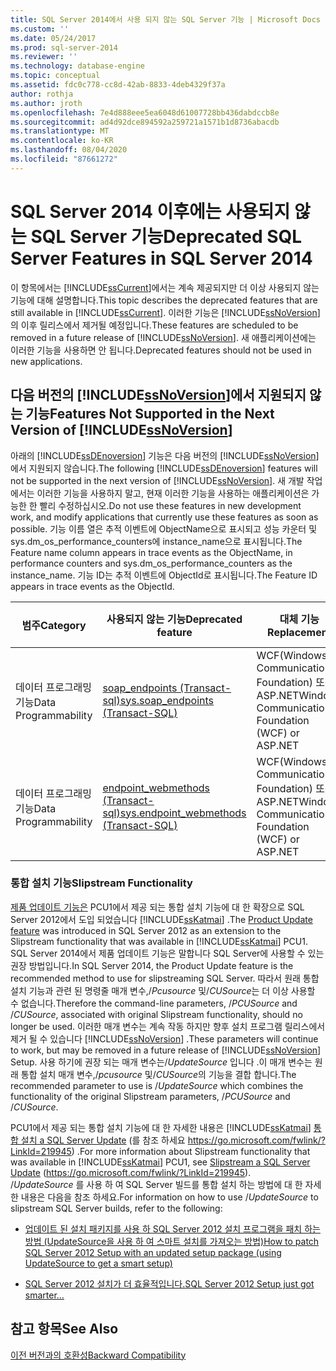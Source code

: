 ```yaml
---
title: SQL Server 2014에서 사용 되지 않는 SQL Server 기능 | Microsoft Docs
ms.custom: ''
ms.date: 05/24/2017
ms.prod: sql-server-2014
ms.reviewer: ''
ms.technology: database-engine
ms.topic: conceptual
ms.assetid: fdc0c778-cc8d-42ab-8833-4deb4329f37a
author: rothja
ms.author: jroth
ms.openlocfilehash: 7e4d888eee5ea6048d61007728bb436dabdccb8e
ms.sourcegitcommit: ad4d92dce894592a259721a1571b1d8736abacdb
ms.translationtype: MT
ms.contentlocale: ko-KR
ms.lasthandoff: 08/04/2020
ms.locfileid: "87661272"
---
```

# <a name="deprecated-sql-server-features-in-sql-server-2014"></a><span data-ttu-id="981bb-102">SQL Server 2014 이후에는 사용되지 않는 SQL Server 기능</span><span class="sxs-lookup"><span data-stu-id="981bb-102">Deprecated SQL Server Features in SQL Server 2014</span></span>
  <span data-ttu-id="981bb-103">이 항목에서는 [!INCLUDE[ssCurrent](../includes/sscurrent-md.md)]에서는 계속 제공되지만 더 이상 사용되지 않는 기능에 대해 설명합니다.</span><span class="sxs-lookup"><span data-stu-id="981bb-103">This topic describes the deprecated features that are still available in [!INCLUDE[ssCurrent](../includes/sscurrent-md.md)].</span></span> <span data-ttu-id="981bb-104">이러한 기능은 [!INCLUDE[ssNoVersion](../includes/ssnoversion-md.md)]의 이후 릴리스에서 제거될 예정입니다.</span><span class="sxs-lookup"><span data-stu-id="981bb-104">These features are scheduled to be removed in a future release of [!INCLUDE[ssNoVersion](../includes/ssnoversion-md.md)].</span></span> <span data-ttu-id="981bb-105">새 애플리케이션에는 이러한 기능을 사용하면 안 됩니다.</span><span class="sxs-lookup"><span data-stu-id="981bb-105">Deprecated features should not be used in new applications.</span></span>  
  
## <a name="features-not-supported-in-the-next-version-of-ssnoversion"></a><span data-ttu-id="981bb-106">다음 버전의 [!INCLUDE[ssNoVersion](../includes/ssnoversion-md.md)]에서 지원되지 않는 기능</span><span class="sxs-lookup"><span data-stu-id="981bb-106">Features Not Supported in the Next Version of [!INCLUDE[ssNoVersion](../includes/ssnoversion-md.md)]</span></span>  
 <span data-ttu-id="981bb-107">아래의 [!INCLUDE[ssDEnoversion](../includes/ssdenoversion-md.md)] 기능은 다음 버전의 [!INCLUDE[ssNoVersion](../includes/ssnoversion-md.md)]에서 지원되지 않습니다.</span><span class="sxs-lookup"><span data-stu-id="981bb-107">The following [!INCLUDE[ssDEnoversion](../includes/ssdenoversion-md.md)] features will not be supported in the next version of [!INCLUDE[ssNoVersion](../includes/ssnoversion-md.md)].</span></span> <span data-ttu-id="981bb-108">새 개발 작업에서는 이러한 기능을 사용하지 말고, 현재 이러한 기능을 사용하는 애플리케이션은 가능한 한 빨리 수정하십시오.</span><span class="sxs-lookup"><span data-stu-id="981bb-108">Do not use these features in new development work, and modify applications that currently use these features as soon as possible.</span></span> <span data-ttu-id="981bb-109">기능 이름 열은 추적 이벤트에 ObjectName으로 표시되고 성능 카운터 및 sys.dm_os_performance_counters에 instance_name으로 표시됩니다.</span><span class="sxs-lookup"><span data-stu-id="981bb-109">The Feature name column appears in trace events as the ObjectName, in performance counters and sys.dm_os_performance_counters as the instance_name.</span></span> <span data-ttu-id="981bb-110">기능 ID는 추적 이벤트에 ObjectId로 표시됩니다.</span><span class="sxs-lookup"><span data-stu-id="981bb-110">The Feature ID appears in trace events as the ObjectId.</span></span>  
  
|<span data-ttu-id="981bb-111">범주</span><span class="sxs-lookup"><span data-stu-id="981bb-111">Category</span></span>|<span data-ttu-id="981bb-112">사용되지 않는 기능</span><span class="sxs-lookup"><span data-stu-id="981bb-112">Deprecated feature</span></span>|<span data-ttu-id="981bb-113">대체 기능</span><span class="sxs-lookup"><span data-stu-id="981bb-113">Replacement</span></span>|<span data-ttu-id="981bb-114">기능 이름</span><span class="sxs-lookup"><span data-stu-id="981bb-114">Feature name</span></span>|<span data-ttu-id="981bb-115">기능 ID</span><span class="sxs-lookup"><span data-stu-id="981bb-115">Feature ID</span></span>|  
|--------------|------------------------|-----------------|------------------|----------------|  
|<span data-ttu-id="981bb-116">데이터 프로그래밍 기능</span><span class="sxs-lookup"><span data-stu-id="981bb-116">Data Programmability</span></span>|[<span data-ttu-id="981bb-117">soap_endpoints &#40;Transact-sql&#41;</span><span class="sxs-lookup"><span data-stu-id="981bb-117">sys.soap_endpoints &#40;Transact-SQL&#41;</span></span>](/sql/relational-databases/system-catalog-views/sys-soap-endpoints-transact-sql)|<span data-ttu-id="981bb-118">WCF(Windows Communications Foundation) 또는 ASP.NET</span><span class="sxs-lookup"><span data-stu-id="981bb-118">Windows Communications Foundation (WCF) or ASP.NET</span></span>|<span data-ttu-id="981bb-119">네이티브 XML 웹 서비스</span><span class="sxs-lookup"><span data-stu-id="981bb-119">Native XML Web Services</span></span>|<span data-ttu-id="981bb-120">22</span><span class="sxs-lookup"><span data-stu-id="981bb-120">22</span></span>|  
|<span data-ttu-id="981bb-121">데이터 프로그래밍 기능</span><span class="sxs-lookup"><span data-stu-id="981bb-121">Data Programmability</span></span>|[<span data-ttu-id="981bb-122">endpoint_webmethods &#40;Transact-sql&#41;</span><span class="sxs-lookup"><span data-stu-id="981bb-122">sys.endpoint_webmethods &#40;Transact-SQL&#41;</span></span>](/sql/relational-databases/system-catalog-views/sys-endpoint-webmethods-transact-sql)|<span data-ttu-id="981bb-123">WCF(Windows Communications Foundation) 또는 ASP.NET</span><span class="sxs-lookup"><span data-stu-id="981bb-123">Windows Communications Foundation (WCF) or ASP.NET</span></span>|<span data-ttu-id="981bb-124">네이티브 XML 웹 서비스</span><span class="sxs-lookup"><span data-stu-id="981bb-124">Native XML Web Services</span></span>|<span data-ttu-id="981bb-125">23</span><span class="sxs-lookup"><span data-stu-id="981bb-125">23</span></span>|  
  
### <a name="slipstream-functionality"></a><span data-ttu-id="981bb-126">통합 설치 기능</span><span class="sxs-lookup"><span data-stu-id="981bb-126">Slipstream Functionality</span></span>  
 <span data-ttu-id="981bb-127">[제품 업데이트 기능은](/previous-versions/sql/sql-server-2012/hh231670(v=sql.110)?redirectedfrom=MSDN) PCU1에서 제공 되는 통합 설치 기능에 대 한 확장으로 SQL Server 2012에서 도입 되었습니다 [!INCLUDE[ssKatmai](../includes/sskatmai-md.md)] .</span><span class="sxs-lookup"><span data-stu-id="981bb-127">The [Product Update feature](/previous-versions/sql/sql-server-2012/hh231670(v=sql.110)?redirectedfrom=MSDN) was introduced in SQL Server 2012 as an extension to the  Slipstream functionality that was available in [!INCLUDE[ssKatmai](../includes/sskatmai-md.md)] PCU1.</span></span> <span data-ttu-id="981bb-128">SQL Server 2014에서 제품 업데이트 기능은 말합니다 SQL Server에 사용할 수 있는 권장 방법입니다.</span><span class="sxs-lookup"><span data-stu-id="981bb-128">In SQL Server 2014, the Product Update feature is the recommended method to use for slipstreaming SQL Server.</span></span> <span data-ttu-id="981bb-129">따라서 원래 통합 설치 기능과 관련 된 명령줄 매개 변수,/*Pcusource* 및/*CUSource*는 더 이상 사용할 수 없습니다.</span><span class="sxs-lookup"><span data-stu-id="981bb-129">Therefore the command-line parameters, /*PCUSource* and /*CUSource*, associated with original Slipstream functionality, should no longer be used.</span></span> <span data-ttu-id="981bb-130">이러한 매개 변수는 계속 작동 하지만 향후 설치 프로그램 릴리스에서 제거 될 수 있습니다 [!INCLUDE[ssNoVersion](../includes/ssnoversion-md.md)] .</span><span class="sxs-lookup"><span data-stu-id="981bb-130">These parameters will continue to work, but may be removed in a future release of [!INCLUDE[ssNoVersion](../includes/ssnoversion-md.md)] Setup.</span></span> <span data-ttu-id="981bb-131">사용 하기에 권장 되는 매개 변수는/*UpdateSource* 입니다 .이 매개 변수는 원래 통합 설치 매개 변수,/*pcusource* 및/*CUSource*의 기능을 결합 합니다.</span><span class="sxs-lookup"><span data-stu-id="981bb-131">The recommended parameter to use is /*UpdateSource* which combines the functionality of the original Slipstream parameters, /*PCUSource* and /*CUSource*.</span></span>  
  
 <span data-ttu-id="981bb-132">PCU1에서 제공 되는 통합 설치 기능에 대 한 자세한 내용은 [!INCLUDE[ssKatmai](../includes/sskatmai-md.md)] [통합 설치 a SQL Server Update](https://go.microsoft.com/fwlink/?LinkId=219945) (를 참조 하세요 https://go.microsoft.com/fwlink/?LinkId=219945) .</span><span class="sxs-lookup"><span data-stu-id="981bb-132">For more information about Slipstream functionality that was available in [!INCLUDE[ssKatmai](../includes/sskatmai-md.md)] PCU1, see [Slipstream a SQL Server Update](https://go.microsoft.com/fwlink/?LinkId=219945) (https://go.microsoft.com/fwlink/?LinkId=219945).</span></span>  
 <span data-ttu-id="981bb-133">/*UpdateSource* 를 사용 하 여 SQL Server 빌드를 통합 설치 하는 방법에 대 한 자세한 내용은 다음을 참조 하세요.</span><span class="sxs-lookup"><span data-stu-id="981bb-133">For information on how to use /*UpdateSource* to slipstream SQL Server builds, refer to the following:</span></span>
 
 - [<span data-ttu-id="981bb-134">업데이트 된 설치 패키지를 사용 하 SQL Server 2012 설치 프로그램을 패치 하는 방법 (UpdateSource을 사용 하 여 스마트 설치를 가져오는 방법)</span><span class="sxs-lookup"><span data-stu-id="981bb-134">How to patch SQL Server 2012 Setup with an updated setup package (using UpdateSource to get a smart setup)</span></span>](https://blogs.msdn.microsoft.com/jason_howell/2012/08/28/how-to-patch-sql-server-2012-setup-with-an-updated-setup-package-using-updatesource-to-get-a-smart-setup/)
 
 - [<span data-ttu-id="981bb-135">SQL Server 2012 설치가 더 효율적입니다.</span><span class="sxs-lookup"><span data-stu-id="981bb-135">SQL Server 2012 Setup just got smarter… </span></span>](https://techcommunity.microsoft.com/t5/SQL-Server-Support/SQL-Server-2012-Setup-just-got-smarter-8230/ba-p/317440)
 
## <a name="see-also"></a><span data-ttu-id="981bb-136">참고 항목</span><span class="sxs-lookup"><span data-stu-id="981bb-136">See Also</span></span>  
 [<span data-ttu-id="981bb-137">이전 버전과의 호환성</span><span class="sxs-lookup"><span data-stu-id="981bb-137">Backward Compatibility</span></span>](../../2014/getting-started/backward-compatibility.md)  
  
  
